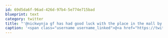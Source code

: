 ```yaml
---
id: 69d5da6f-96ad-426d-97b4-5e774e715bad
blueprint: text
category: twitter
title: "'@nickwynja gf has had good luck with the place in the mall by Chapters. I deal with Sewing Shop on KLO by Richter."
caption: '<span class="username username_linked">@<a href="https://twitter.com/nickwynja" title="Nick Wynja">nickwynja</a></span> gf has had good luck with the place in the mall by Chapters. I deal with Sewing Shop on KLO by Richter.'
---
```

